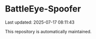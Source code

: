 # BattleEye-Spoofer

Last updated: 2025-07-17 08:11:43

This repository is automatically maintained.

